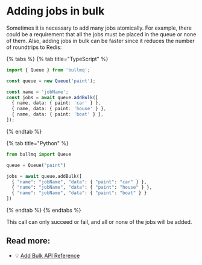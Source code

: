 # Adding jobs in bulk

Sometimes it is necessary to add many jobs atomically. For example, there could be a requirement that all the jobs must be placed in the queue or none of them. Also, adding jobs in bulk can be faster since it reduces the number of roundtrips to Redis:

{% tabs %}
{% tab title="TypeScript" %}

```typescript
import { Queue } from 'bullmq';

const queue = new Queue('paint');

const name = 'jobName';
const jobs = await queue.addBulk([
  { name, data: { paint: 'car' } },
  { name, data: { paint: 'house' } },
  { name, data: { paint: 'boat' } },
]);
```

{% endtab %}

{% tab title="Python" %}

```python
from bullmq import Queue

queue = Queue("paint")

jobs = await queue.addBulk([
  { "name": "jobName", "data": { "paint": "car" } },
  { "name": "jobName", "data": { "paint": "house" } },
  { "name": "jobName", "data": { "paint": "boat" } }
])
```

{% endtab %}
{% endtabs %}

This call can only succeed or fail, and all or none of the jobs will be added.

## Read more:

- 💡 [Add Bulk API Reference](https://api.docs.bullmq.io/classes/v4.Queue.html#addBulk)
